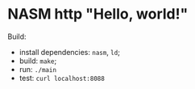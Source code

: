 # NASM http "Hello, world!"

Build:
- install dependencies: `nasm`, `ld`;
- build: `make`;
- run: `./main`
- test: `curl localhost:8088`

